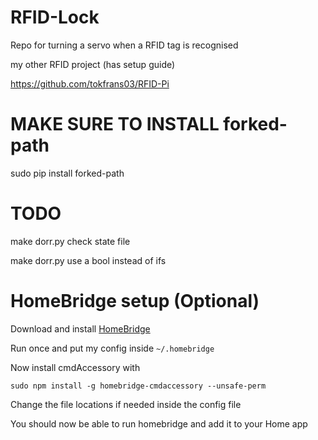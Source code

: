 # RFID-Lock
Repo for turning a servo when a RFID tag is recognised 

my other RFID project (has setup guide)

https://github.com/tokfrans03/RFID-Pi


# MAKE SURE TO INSTALL forked-path

sudo pip install forked-path

# TODO

make dorr.py check state file

make dorr.py use a bool instead of ifs

# HomeBridge setup (Optional)

Download and install [HomeBridge](https://github.com/nfarina/homebridge)

Run once and put my config inside `~/.homebridge` 

Now install cmdAccessory with

`sudo npm install -g homebridge-cmdaccessory --unsafe-perm`

Change the file locations if needed inside the config file

You should now be able to run homebridge and add it to your Home app